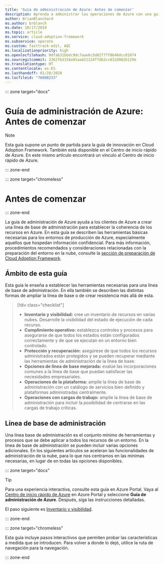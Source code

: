 ```yaml
---
title: 'Guía de administración de Azure: Antes de comenzar'
description: Aprenda a administrar las operaciones de Azure con una guía detallada.
author: BrianBlanchard
ms.author: brblanch
ms.date: 10/17/2019
ms.topic: article
ms.service: cloud-adoption-framework
ms.subservice: operate
ms.custom: fasttrack-edit, AQC
ms.localizationpriority: high
ms.openlocfilehash: 0dfab31bbdc9dc7aae6c5d82f77f8640dcc01874
ms.sourcegitcommit: 2362fb3154a91aa421224ffdb2cc632d982b129b
ms.translationtype: HT
ms.contentlocale: es-ES
ms.lasthandoff: 01/28/2020
ms.locfileid: "76808233"
---
```

::: zone target="docs"

# <a name="azure-management-guide-before-you-start"></a>Guía de administración de Azure: Antes de comenzar

> [!NOTE]
> Esta guía supone un punto de partida para la guía de innovación en Cloud Adoption Framework. También está disponible en el Centro de inicio rápido de Azure. En este mismo artículo encontrará un vínculo al Centro de inicio rápido de Azure.

::: zone-end

::: zone target="chromeless"

# <a name="before-you-start"></a>Antes de comenzar

::: zone-end

La guía de administración de Azure ayuda a los clientes de Azure a crear una línea de base de administración para establecer la coherencia de los recursos en Azure. En esta guía se describen las herramientas básicas necesarias para los entornos de producción de Azure, especialmente aquellos que hospedan información confidencial. Para más información, procedimientos recomendados y consideraciones relacionadas con la preparación del entorno en la nube, consulte la [sección de preparación de Cloud Adoption Framework](../index.md).

## <a name="scope-of-this-guide"></a>Ámbito de esta guía

Esta guía le enseña a establecer las herramientas necesarias para una línea de base de administración. En ella también se describen las distintas formas de ampliar la línea de base o de crear resistencia más allá de esta.

> [!div class="checklist"]
>
> - **Inventario y visibilidad:** cree un inventario de recursos en varias nubes. Desarrolle la visibilidad del estado de ejecución de cada recurso.
> - **Cumplimiento operativo:** establezca controles y procesos para asegurarse de que todos los estados están configurados correctamente y de que se ejecutan en un entorno bien controlado.
> - **Protección y recuperación:** asegúrese de que todos los recursos administrados están protegidos y se pueden recuperar mediante las herramientas de administración de la línea de base.
> - **Opciones de línea de base mejorada:** evalúe las incorporaciones comunes a la línea de base que puedan satisfacer las necesidades empresariales.
> - **Operaciones de la plataforma:** amplíe la línea de base de administración con un catálogo de servicios bien definido y plataformas administradas centralmente.
> - **Operaciones con cargas de trabajo:** amplíe la línea de base de administración para incluir la posibilidad de centrarse en las cargas de trabajo críticas.

## <a name="management-baseline"></a>Línea de base de administración

Una línea base de administración es el conjunto mínimo de herramientas y procesos que se debe aplicar a todos los recursos de un entorno. En la línea de base de administración se pueden incluir varias opciones adicionales. En los siguientes artículos se aceleran las funcionalidades de administración de la nube, para lo que nos centramos en las mínimas necesarias, en lugar de en todas las opciones disponibles.

::: zone target="docs"

> [!TIP]
> Para una experiencia interactiva, consulte esta guía en Azure Portal. Vaya al [Centro de inicio rápido de Azure](https://portal.azure.com/?feature.quickstart=true#blade/Microsoft_Azure_Resources/QuickstartCenterBlade) en Azure Portal y seleccione **Guía de administración de Azure**. Después, siga las instrucciones detalladas.

El paso siguiente es [Inventario y visibilidad](./inventory.md).

::: zone-end

::: zone target="chromeless"

Esta guía incluye pasos interactivos que permiten probar las características a medida que se introducen. Para volver a donde lo dejó, utilice la ruta de navegación para la navegación.

::: zone-end
